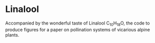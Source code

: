 # Linalool

Accompanied by the wonderful taste of Linalool C<sub>10</sub>H<sub>18</sub>O, the code to produce figures for a paper on pollination systems of vicarious alpine plants.
